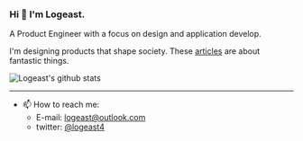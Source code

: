 ### Hi 👋 I'm Logeast.

A Product Engineer with a focus on design and application develop.


I'm designing products that shape society. These [articles](https://apetdog.github.io/) are about fantastic things.


![Logeast's github stats](https://github-readme-stats.vercel.app/api?username=logeast&show_icons=true&theme=nord)

---

- 📫 How to reach me:
  - E-mail: <logeast@outlook.com>
  - twitter: [@logeast4](https://twitter.com/logeast4)

<!-- 
---
[![Top Langs](https://github-readme-stats.vercel.app/api/top-langs/?username=logeast&layout=compact&theme=nord&exclude_repo=logeast.github.io,logeast,blog)](https://github.com/logeast)
 -->
